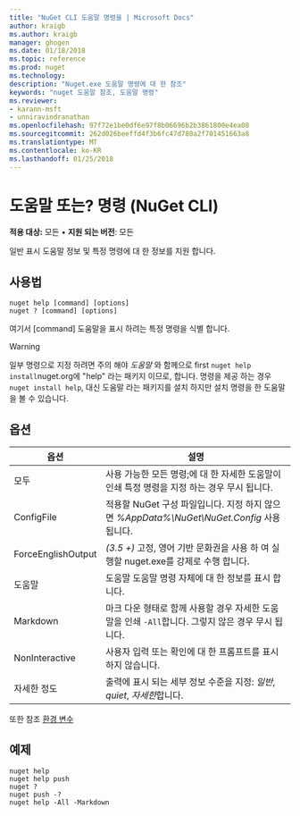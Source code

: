 ```yaml
---
title: "NuGet CLI 도움말 명령을 | Microsoft Docs"
author: kraigb
ms.author: kraigb
manager: ghogen
ms.date: 01/18/2018
ms.topic: reference
ms.prod: nuget
ms.technology: 
description: "Nuget.exe 도움말 명령에 대 한 참조"
keywords: "nuget 도움말 참조, 도움말 명령"
ms.reviewer:
- karann-msft
- unniravindranathan
ms.openlocfilehash: 97f72e1be0df6e97f8b06696b2b3861800e4ea08
ms.sourcegitcommit: 262d026beeffd4f3b6fc47d780a2f701451663a8
ms.translationtype: MT
ms.contentlocale: ko-KR
ms.lasthandoff: 01/25/2018
---
```

# <a name="help-or--command-nuget-cli"></a>도움말 또는? 명령 (NuGet CLI)

**적용 대상:** 모든 &bullet; **지원 되는 버전**: 모든

일반 표시 도움말 정보 및 특정 명령에 대 한 정보를 지원 합니다.

## <a name="usage"></a>사용법

```cli
nuget help [command] [options]
nuget ? [command] [options]
```

여기서 [command] 도움말을 표시 하려는 특정 명령을 식별 합니다.

> [!Warning]
> 일부 명령으로 지정 하려면 주의 해야 *도움말* 와 함께으로 first `nuget help install`nuget.org에 "help" 라는 패키지 이므로, 합니다. 명령을 제공 하는 경우 `nuget install help`, 대신 도움말 라는 패키지를 설치 하지만 설치 명령을 한 도움말을 볼 수 있습니다.

## <a name="options"></a>옵션

| 옵션 | 설명 |
| --- | --- |
| 모두 | 사용 가능한 모든 명령;에 대 한 자세한 도움말이 인쇄 특정 명령을 지정 하는 경우 무시 됩니다. |
| ConfigFile | 적용할 NuGet 구성 파일입니다. 지정 하지 않으면 *%AppData%\NuGet\NuGet.Config* 사용 됩니다. |
| ForceEnglishOutput | *(3.5 +)*  고정, 영어 기반 문화권을 사용 하 여 실행할 nuget.exe를 강제로 수행 합니다. |
| 도움말 | 도움말 도움말 명령 자체에 대 한 정보를 표시 합니다. |
| Markdown | 마크 다운 형태로 함께 사용할 경우 자세한 도움말을 인쇄 `-All`합니다. 그렇지 않은 경우 무시 됩니다. |
| NonInteractive | 사용자 입력 또는 확인에 대 한 프롬프트를 표시 하지 않습니다. |
| 자세한 정도 | 출력에 표시 되는 세부 정보 수준을 지정: *일반*, *quiet*, *자세한*합니다. |

또한 참조 [환경 변수](cli-ref-environment-variables.md)

## <a name="examples"></a>예제

```cli
nuget help
nuget help push
nuget ?
nuget push -?
nuget help -All -Markdown
```
